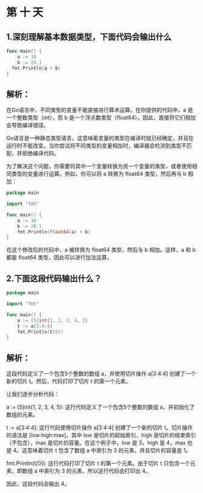 # 第 十 天

## 1.深刻理解基本数据类型，下面代码会输出什么

```go
func main() {
	a := 10
	b := 20.1
  fmt.Println(a + b)
}
```

## 解析：
在Go语言中，不同类型的变量不能直接进行算术运算。在你提供的代码中，a 是一个整数类型（int），而 b 是一个浮点数类型（float64）。因此，直接将它们相加会导致编译错误。

Go语言是一种静态类型语言，这意味着变量的类型在编译时就已经确定，并且在运行时不能改变。当你尝试将不同类型的变量相加时，编译器会检测到类型不匹配，并拒绝编译代码。

为了解决这个问题，你需要将其中一个变量转换为另一个变量的类型，或者使用相同类型的变量进行运算。例如，你可以将 a 转换为 float64 类型，然后再与 b 相加：

```go
package main

import "fmt"

func main() {
	a := 10
	b := 20.1
	fmt.Println(float64(a) + b)
}
```

在这个修改后的代码中，a 被转换为 float64 类型，然后与 b 相加。这样，a 和 b 都是 float64 类型，因此可以进行加法运算。

## 2.下面这段代码输出什么？

```go
package main

import "fmt"

func main() {
	a := [5]int{1, 2, 3, 4, 5}
	t := a[3:4:4]
	fmt.Println(t[0])
}
```

## 解析：
这段代码定义了一个包含5个整数的数组 a，并使用切片操作 a[3:4:4] 创建了一个新的切片 t。然后，代码打印了切片 t 的第一个元素。

让我们逐步分析代码：

a := [5]int{1, 2, 3, 4, 5}: 这行代码定义了一个包含5个整数的数组 a，并初始化了数组的元素。

t := a[3:4:4]: 这行代码使用切片操作 a[3:4:4] 创建了一个新的切片 t。切片操作的语法是 [low:high:max]，其中 low 是切片的起始索引，high 是切片的结束索引（不包含），max 是切片的容量。在这个例子中，low 是 3，high 是 4，max 也是 4。这意味着切片 t 包含了数组 a 中索引为 3 的元素，并且切片的容量是 1。

fmt.Println(t[0]): 这行代码打印了切片 t 的第一个元素。由于切片 t 只包含一个元素，即数组 a 中索引为 3 的元素，所以这行代码会打印出 4。

因此，这段代码会输出 4。

